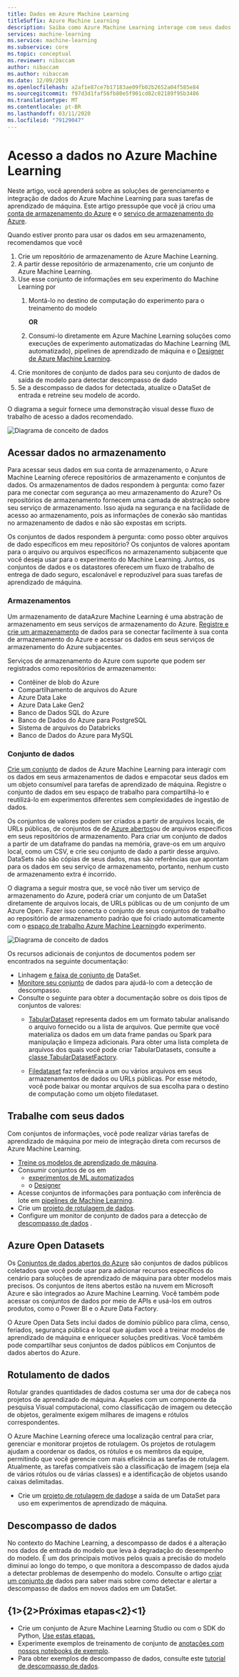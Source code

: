 ```yaml
---
title: Dados em Azure Machine Learning
titleSuffix: Azure Machine Learning
description: Saiba como Azure Machine Learning interage com seus dados e como eles são utilizados em seus experimentos de aprendizado de máquina.
services: machine-learning
ms.service: machine-learning
ms.subservice: core
ms.topic: conceptual
ms.reviewer: nibaccam
author: nibaccam
ms.author: nibaccam
ms.date: 12/09/2019
ms.openlocfilehash: a2af1e87ce7b17183ae09fb02b2652a04f585e84
ms.sourcegitcommit: f97d3d1faf56fb80e5f901cd82c02189f95b3486
ms.translationtype: MT
ms.contentlocale: pt-BR
ms.lasthandoff: 03/11/2020
ms.locfileid: "79129047"
---
```

# <a name="data-access-in-azure-machine-learning"></a>Acesso a dados no Azure Machine Learning

Neste artigo, você aprenderá sobre as soluções de gerenciamento e integração de dados do Azure Machine Learning para suas tarefas de aprendizado de máquina. Este artigo pressupõe que você já criou uma [conta de armazenamento do Azure](https://docs.microsoft.com/azure/storage/common/storage-quickstart-create-account?tabs=azure-portal) e o [serviço de armazenamento do Azure](https://docs.microsoft.com/azure/storage/common/storage-introduction).

Quando estiver pronto para usar os dados em seu armazenamento, recomendamos que você

1. Crie um repositório de armazenamento de Azure Machine Learning.
2. A partir desse repositório de armazenamento, crie um conjunto de Azure Machine Learning. 
3. Use esse conjunto de informações em seu experimento do Machine Learning por 
    1. Montá-lo no destino de computação do experimento para o treinamento do modelo

        **OR** 

    1. Consumi-lo diretamente em Azure Machine Learning soluções como execuções de experimento automatizadas do Machine Learning (ML automatizado), pipelines de aprendizado de máquina e o [Designer de Azure Machine Learning](concept-designer.md).
4. Crie monitores de conjunto de dados para seu conjunto de dados de saída de modelo para detectar descompasso de dado 
5. Se a descompasso de dados for detectada, atualize o DataSet de entrada e retreine seu modelo de acordo.

O diagrama a seguir fornece uma demonstração visual desse fluxo de trabalho de acesso a dados recomendado.

![Diagrama de conceito de dados](./media/concept-data/data-concept-diagram.svg)

## <a name="access-data-in-storage"></a>Acessar dados no armazenamento

Para acessar seus dados em sua conta de armazenamento, o Azure Machine Learning oferece repositórios de armazenamento e conjuntos de dados. Os armazenamentos de dados respondem à pergunta: como fazer para me conectar com segurança ao meu armazenamento do Azure? Os repositórios de armazenamento fornecem uma camada de abstração sobre seu serviço de armazenamento. Isso ajuda na segurança e na facilidade de acesso ao armazenamento, pois as informações de conexão são mantidas no armazenamento de dados e não são expostas em scripts. 

Os conjuntos de dados respondem à pergunta: como posso obter arquivos de dado específicos em meu repositório? Os conjuntos de valores apontam para o arquivo ou arquivos específicos no armazenamento subjacente que você deseja usar para o experimento do Machine Learning. Juntos, os conjuntos de dados e os datastores oferecem um fluxo de trabalho de entrega de dado seguro, escalonável e reproduzível para suas tarefas de aprendizado de máquina.

### <a name="datastores"></a>Armazenamentos

Um armazenamento de dataAzure Machine Learning é uma abstração de armazenamento em seus serviços de armazenamento do Azure. [Registre e crie um armazenamento](how-to-access-data.md) de dados para se conectar facilmente à sua conta de armazenamento do Azure e acessar os dados em seus serviços de armazenamento do Azure subjacentes.

Serviços de armazenamento do Azure com suporte que podem ser registrados como repositórios de armazenamento:
+ Contêiner de blob do Azure
+ Compartilhamento de arquivos do Azure
+ Azure Data Lake
+ Azure Data Lake Gen2
+ Banco de Dados SQL do Azure
+ Banco de Dados do Azure para PostgreSQL
+ Sistema de arquivos do Databricks
+ Banco de Dados do Azure para MySQL

### <a name="datasets"></a>Conjunto de dados

[Crie um conjunto](how-to-create-register-datasets.md) de dados de Azure Machine Learning para interagir com os dados em seus armazenamentos de dados e empacotar seus dados em um objeto consumível para tarefas de aprendizado de máquina. Registre o conjunto de dados em seu espaço de trabalho para compartilhá-lo e reutilizá-lo em experimentos diferentes sem complexidades de ingestão de dados.

Os conjuntos de valores podem ser criados a partir de arquivos locais, de URLs públicas, de conjuntos de de [Azure abertos](#open)ou de arquivos específicos em seus repositórios de armazenamento. Para criar um conjunto de dados a partir de um dataframe do pandas na memória, grave-os em um arquivo local, como um CSV, e crie seu conjunto de dado a partir desse arquivo. DataSets não são cópias de seus dados, mas são referências que apontam para os dados em seu serviço de armazenamento, portanto, nenhum custo de armazenamento extra é incorrido. 

O diagrama a seguir mostra que, se você não tiver um serviço de armazenamento do Azure, poderá criar um conjunto de um DataSet diretamente de arquivos locais, de URLs públicas ou de um conjunto de um Azure Open. Fazer isso conecta o conjunto de seus conjuntos de trabalho ao repositório de armazenamento padrão que foi criado automaticamente com o [espaço de trabalho Azure Machine Learning](concept-workspace.md)do experimento.

![Diagrama de conceito de dados](./media/concept-data/dataset-workflow.svg)

Os recursos adicionais de conjuntos de documentos podem ser encontrados na seguinte documentação:

+ Linhagem [e faixa de conjunto de](how-to-version-track-datasets.md) DataSet.
+ [Monitore seu conjunto](how-to-monitor-datasets.md) de dados para ajudá-lo com a detecção de descompasso.
+  Consulte o seguinte para obter a documentação sobre os dois tipos de conjuntos de valores:
    + [TabularDataset](https://docs.microsoft.com/python/api/azureml-core/azureml.data.tabulardataset?view=azure-ml-py) representa dados em um formato tabular analisando o arquivo fornecido ou a lista de arquivos. Que permite que você materializa os dados em um data frame pandas ou Spark para manipulação e limpeza adicionais. Para obter uma lista completa de arquivos dos quais você pode criar TabularDatasets, consulte a [classe TabularDatasetFactory](https://aka.ms/tabulardataset-api-reference).

    + [Filedataset](https://docs.microsoft.com/python/api/azureml-core/azureml.data.file_dataset.filedataset?view=azure-ml-py) faz referência a um ou vários arquivos em seus armazenamentos de dados ou URLs públicas. Por esse método, você pode baixar ou montar arquivos de sua escolha para o destino de computação como um objeto filedataset.

## <a name="work-with-your-data"></a>Trabalhe com seus dados

Com conjuntos de informações, você pode realizar várias tarefas de aprendizado de máquina por meio de integração direta com recursos de Azure Machine Learning. 

+ [Treine os modelos de aprendizado de máquina](how-to-train-with-datasets.md).
+ Consumir conjuntos de os em 
     + [experimentos de ML automatizados](how-to-use-automated-ml-for-ml-models.md)
     + o [Designer](tutorial-designer-automobile-price-train-score.md#import-data) 
+ Acesse conjuntos de informações para pontuação com inferência de lote em [pipelines de Machine Learning](how-to-create-your-first-pipeline.md).
+ Crie um [projeto de rotulagem de dados](#label).
+ Configure um monitor de conjunto de dados para a detecção de [descompasso de dados](#drift) .

<a name="open"></a>

## <a name="azure-open-datasets"></a>Azure Open Datasets

Os [Conjuntos de dados abertos do Azure](how-to-create-register-datasets.md#create-datasets-with-azure-open-datasets) são conjuntos de dados públicos coletados que você pode usar para adicionar recursos específicos do cenário para soluções de aprendizado de máquina para obter modelos mais precisos. Os conjuntos de itens abertos estão na nuvem em Microsoft Azure e são integrados ao Azure Machine Learning. Você também pode acessar os conjuntos de dados por meio de APIs e usá-los em outros produtos, como o Power BI e o Azure Data Factory.

O Azure Open Data Sets inclui dados de domínio público para clima, censo, feriados, segurança pública e local que ajudam você a treinar modelos de aprendizado de máquina e enriquecer soluções preditivas. Você também pode compartilhar seus conjuntos de dados públicos em Conjuntos de dados abertos do Azure.

<a name="label"></a>

## <a name="data-labeling"></a>Rotulamento de dados

Rotular grandes quantidades de dados costuma ser uma dor de cabeça nos projetos de aprendizado de máquina. Aqueles com um componente da pesquisa Visual computacional, como classificação de imagem ou detecção de objetos, geralmente exigem milhares de imagens e rótulos correspondentes.

O Azure Machine Learning oferece uma localização central para criar, gerenciar e monitorar projetos de rotulagem. Os projetos de rotulagem ajudam a coordenar os dados, os rótulos e os membros da equipe, permitindo que você gerencie com mais eficiência as tarefas de rotulagem. Atualmente, as tarefas compatíveis são a classificação de imagem (seja ela de vários rótulos ou de várias classes) e a identificação de objetos usando caixas delimitadas.

+ Crie um [projeto de rotulagem de dados](how-to-create-labeling-projects.md)e a saída de um DataSet para uso em experimentos de aprendizado de máquina.

<a name="drift"></a>

## <a name="data-drift"></a>Descompasso de dados

No contexto do Machine Learning, a descompasso de dados é a alteração nos dados de entrada do modelo que leva à degradação do desempenho do modelo. É um dos principais motivos pelos quais a precisão do modelo diminui ao longo do tempo, o que monitora a descompasso de dados ajuda a detectar problemas de desempenho do modelo.
Consulte o artigo [criar um conjunto de](how-to-monitor-datasets.md) dados para saber mais sobre como detectar e alertar a descompasso de dados em novos dados em um DataSet.

## <a name="next-steps"></a>{1&gt;{2&gt;Próximas etapas&lt;2}&lt;1} 

+ Crie um conjunto de Azure Machine Learning Studio ou com o SDK do Python, [Use estas etapas.](how-to-create-register-datasets.md)
+ Experimente exemplos de treinamento de conjunto de [anotações com nossos notebooks de exemplo](https://aka.ms/dataset-tutorial).
+ Para obter exemplos de descompasso de dados, consulte este [tutorial de descompasso de dados](https://aka.ms/datadrift-notebook).
